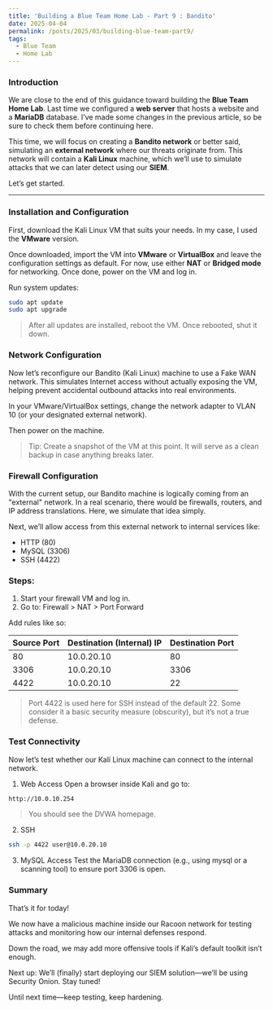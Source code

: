 ```yaml
---
title: 'Building a Blue Team Home Lab - Part 9 : Bandito'
date: 2025-04-04
permalink: /posts/2025/03/building-blue-team-part9/
tags:
  - Blue Team
  - Home Lab
---
```




###  Introduction
We are close to the end of this guidance toward building the **Blue Team Home Lab**. Last time we configured a **web server** that hosts a website and a **MariaDB** database. I’ve made some changes in the previous article, so be sure to check them before continuing here.

This time, we will focus on creating a **Bandito network** or better said, simulating an **external network** where our threats originate from. This network will contain a **Kali Linux** machine, which we’ll use to simulate attacks that we can later detect using our **SIEM**.

Let’s get started.

---

### Installation and Configuration

First, download the Kali Linux VM that suits your needs. In my case, I used the **VMware** version.

Once downloaded, import the VM into **VMware** or **VirtualBox** and leave the configuration settings as default. For now, use either **NAT** or **Bridged mode** for networking. Once done, power on the VM and log in.

Run system updates:

```bash
sudo apt update
sudo apt upgrade
```

>After all updates are installed, reboot the VM. Once rebooted, shut it down.

### Network Configuration
Now let’s reconfigure our Bandito (Kali Linux) machine to use a Fake WAN network. This simulates Internet access without actually exposing the VM, helping prevent accidental outbound attacks into real environments.

In your VMware/VirtualBox settings, change the network adapter to VLAN 10 (or your designated external network).

Then power on the machine.

> Tip: Create a snapshot of the VM at this point. It will serve as a clean backup in case anything breaks later.

### Firewall Configuration
With the current setup, our Bandito machine is logically coming from an "external" network. In a real scenario, there would be firewalls, routers, and IP address translations. Here, we simulate that idea simply.

Next, we’ll allow access from this external network to internal services like:

- HTTP (80)
- MySQL (3306)
- SSH (4422)

### Steps:
1. Start your firewall VM and log in.
2. Go to: Firewall > NAT > Port Forward

Add rules like so:

| Source Port | Destination (Internal) IP | Destination Port |
|-------------|----------------------------|------------------|
| 80          | 10.0.20.10                 | 80               |
| 3306        | 10.0.20.10                 | 3306             |
| 4422        | 10.0.20.10                 | 22               |


>  Port 4422 is used here for SSH instead of the default 22. Some consider it a basic security measure (obscurity), but it’s not a true defense.

### Test Connectivity
Now let’s test whether our Kali Linux machine can connect to the internal network.

1. Web Access
Open a browser inside Kali and go to:

```bash
http://10.0.10.254
```
> You should see the DVWA homepage.

2. SSH

```bash
ssh -p 4422 user@10.0.20.10
```
3. MySQL Access
Test the MariaDB connection (e.g., using mysql or a scanning tool) to ensure port 3306 is open.

### Summary
That’s it for today!

We now have a malicious machine inside our Racoon network for testing attacks and monitoring how our internal defenses respond.

Down the road, we may add more offensive tools if Kali’s default toolkit isn’t enough.

Next up:
We’ll (finally) start deploying our SIEM solution—we’ll be using Security Onion. Stay tuned!

Until next time—keep testing, keep hardening.
